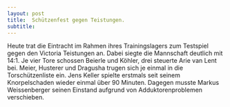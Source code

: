 ```yaml
---
layout: post
title:  Schützenfest gegen Teistungen.
subtitle:  
---
```


Heute trat die Eintracht im Rahmen ihres Trainingslagers zum Testspiel gegen den Victoria Teistungen an. Dabei siegte die Mannschaft deutlich mit 14:1. Je vier Tore schossen Beierle und Köhler, drei steuerte Arie van Lent bei. Meier, Husterer und Dragusha trugen sich je einmal in die Torschützenliste ein. Jens Keller spielte erstmals seit seinem Knorpelschaden wieder einmal über 90 Minuten. Dagegen musste Markus Weissenberger seinen Einstand aufgrund von Adduktorenproblemen verschieben.


